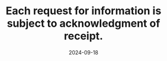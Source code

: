 ---
N: '105'
Rubrique: Identification et contact
title: Each request for information is subject to acknowledgment of receipt. 
abstract: 
categories: ["Identification and contact"]
agrege: O4105-E018
opquast: '4 105'
indiceebook: '18'
description: "Rule n° 018"
before: "017"
weight: "018"
after: "019"
actif: '1'
layout: rules
date: 2024-09-18
tags: ["", ""]
objectif: ["", ""]
Meo: [""]
Controle: [""
]
Source: ["Opquast"]
Referentiel: [""]
Steps: ["", ""]
---